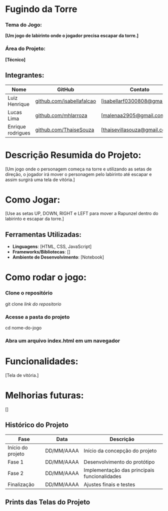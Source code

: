 # Fugindo da Torre

### Tema do Jogo:
**[Um jogo de labirinto onde o jogador precisa escapar da torre.]**

### Área do Projeto:
**[Técnico]**

## Integrantes:
| Nome                 | GitHub                                                            | Contato                     |
|----------------------|-------------------------------------------------------------------|-----------------------------|
| Luiz Henrique        |[github.com/isabellafalcao](https://github.com/isabellafalcao)     |[isabellarf0300808@gmail.com]|
| Lucas Lima           |[github.com/mhlarroza](https://github.com/Lucaslimaxz)               |[malenaa2905@gmail.com]      |
| Enrique rodrigues    |[github.com/ThaiseSouza](https://github.com/ThaiseSouza)           |[thaisevillasouza@gmail.com] |

# Descrição Resumida do Projeto:
[Um jogo onde o personagem começa na torre e utilizando as setas de direção, o jogador irá mover o personagem pelo labirinto até escapar e assim surgirá uma tela de vitória.]

# Como Jogar:
[Use as setas UP, DOWN, RIGHT e LEFT para mover a Rapunzel dentro do labirinto e escapar da torre.]

## Ferramentas Utilizadas:
- **Linguagens**: [HTML, CSS, JavaScript]
- **Frameworks/Bibliotecas**: []
- **Ambiente de Desenvolvimento**: [Notebook]

# Como rodar o jogo:
### Clone o repositório
git clone *link do repositorio*
### Acesse a pasta do projeto
cd nome-do-jogo
### Abra um arquivo index.html em um navegador

# Funcionalidades:
[Tela de vitória.]

# Melhorias futuras:
[]

## Histórico do Projeto
| Fase               | Data       |  Descrição                                   |
|--------------------|------------|----------------------------------------------|
| Início do projeto  | DD/MM/AAAA | Início da concepção do projeto               |
| Fase 1             | DD/MM/AAAA | Desenvolvimento do protótipo                 |
| Fase 2             | DD/MM/AAAA | Implementação das principais funcionalidades |
| Finalização        | DD/MM/AAAA | Ajustes finais e testes                      |

## Prints das Telas do Projeto
